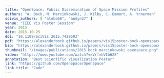 ```yaml
---
title: "OpenSpace: Public Dissemination of Space Mission Profiles"
authors: "A. Bock, M. Marcinkowski, J. Kilby, C. Emmart, A. Ynnerman"
scivis_authors: [ "alebo68", "andyn27" ]
venue: "IEEE Vis Poster Session"
year: 2015
date: 2015-10-25
doi: "10.1109/SciVis.2015.7429503"
pdf: "https://alexanderbock.github.io/papers/vis15poster-bock-openspace-poster.pdf"
bib: "https://alexanderbock.github.io/papers/vis15poster-bock-openspace.bib"
thumbnail: "/images/publications/2015_bock_marcinkowski_openspace.png"
video: "https://www.youtube.com/watch?v=VrfvhVIb6ZE"
annotation: "Best Scientific Visualization Poster"
link: "https://github.com/OpenSpace/OpenSpace"
link_title: "Code"
---
```


